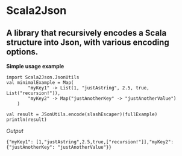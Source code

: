 Scala2Json
==========

A library that recursively encodes a Scala structure into Json, with various encoding options.
----------

**Simple usage example**

	import Scala2Json.JsonUtils
	val minimalExample = Map(
			"myKey1" -> List(1, "justAstring", 2.5, true, List("recursion!")),
			"myKey2" -> Map("justAnotherKey" -> "justAnotherValue")
		)
		
	val result = JSonUtils.encode(slashEscaper)(fullExample)
	println(result)
	
*Output*

	{"myKey1": [1,"justAstring",2.5,true,["recursion!"]],"myKey2": {"justAnotherKey": "justAnotherValue"}}